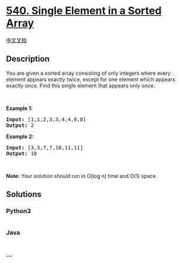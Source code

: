 # [540. Single Element in a Sorted Array](https://leetcode.com/problems/single-element-in-a-sorted-array)

[中文文档](/solution/0500-0599/0540.Single%20Element%20in%20a%20Sorted%20Array/README.md)

## Description

<p>You are given a sorted array consisting of only integers where every element appears exactly twice, except for one element which appears exactly&nbsp;once. Find this single element that appears only once.</p>

<p>&nbsp;</p>

<p><b>Example 1:</b></p>

<pre>
<b>Input:</b> [1,1,2,3,3,4,4,8,8]
<b>Output:</b> 2
</pre>

<p><b>Example 2:</b></p>

<pre>
<b>Input:</b> [3,3,7,7,10,11,11]
<b>Output:</b> 10
</pre>

<p>&nbsp;</p>

<p><b>Note:</b> Your solution should run in O(log n) time and O(1) space.</p>

## Solutions

<!-- tabs:start -->

### **Python3**

```python

```

### **Java**

```java

```

### **...**

```

```

<!-- tabs:end -->
